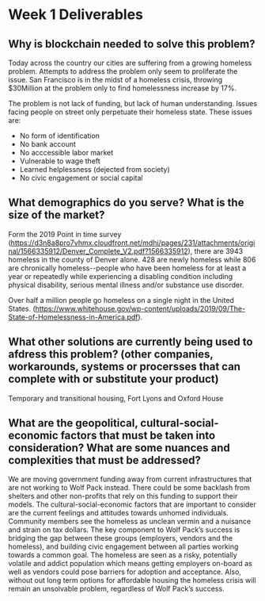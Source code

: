 # Week 1 Deliverables
## Why is blockchain needed to solve this problem?
Today across the country our cities are suffering from a growing homeless problem. Attempts to address the problem only seem to proliferate the issue. San Francisco is in the midst of a homeless crisis, throwing $30Million at the problem only to find homelessness increase by 17%. 

The problem is not lack of funding, but lack of human understanding. Issues facing people on street only perpetuate their homeless state. These issues are:

- No form of identification
- No bank account
- No acccessible labor market
- Vulnerable to wage theft
- Learned helplessness (dejected from society)
- No civic engagement or social capital

## What demographics do you serve? What is the size of the market?
Form the 2019 Point in time survey (https://d3n8a8pro7vhmx.cloudfront.net/mdhi/pages/231/attachments/original/1566335912/Denver_Complete_V2.pdf?1566335912), there are 3943 homeless in the county of Denver alone. 428 are newly homeless while 806 are chronically homeless--people who have been homeless for at least a year or repeatedly while experiencing a disabling condition including physical disability, serious mental illness and/or substance use disorder. 

Over half a million people go homeless on a single night in the United States. (https://www.whitehouse.gov/wp-content/uploads/2019/09/The-State-of-Homelessness-in-America.pdf).

## What other solutions are currently being used to afdress this problem? (other companies, workarounds, systems or procersses that can complete with or substitute your product)
Temporary and transitional housing, Fort Lyons and Oxford House


## What are the geopolitical, cultural-social-economic factors that must be taken into consideration? What are some nuances and complexities that must be addressed?
We are moving government funding away from current infrastructures that are not working to Wolf Pack instead. There could be some backlash from shelters and other non-profits that rely on this funding to support their models. The cultural-social-economic factors that are important to consider are the current feelings and attitudes towards unhomed individuals. Community members see the homeless as unclean vermin and a nuisance and strain on tax dollars. The key component to Wolf Pack’s success is bridging the gap between these groups (employers, vendors and the homeless), and building civic engagement between all parties working towards a common goal. The homeless are seen as a risky, potentially volatile and addict population which means getting employers on-board as well as vendors could pose barriers for adoption and acceptance. Also, without out long term options for affordable housing the homeless crisis will remain an unsolvable problem, regardless of Wolf Pack’s success.
